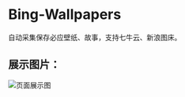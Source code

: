 # Bing-Wallpapers
自动采集保存必应壁纸、故事，支持七牛云、新浪图床。

## 展示图片：

![页面展示图](https://xiaolexin.github.io/le/bing.png)
